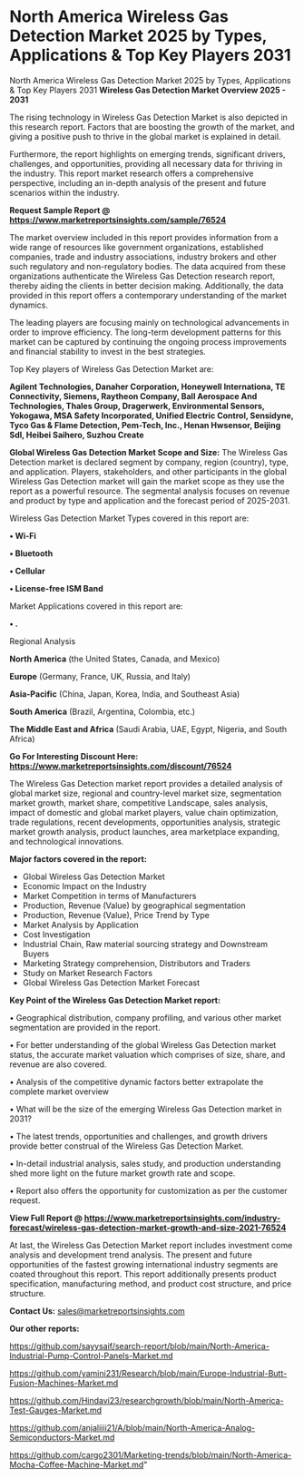 # North America Wireless Gas Detection Market 2025 by Types, Applications & Top Key Players 2031
North America Wireless Gas Detection Market 2025 by Types, Applications & Top Key Players 2031
<Strong> Wireless Gas Detection Market Overview 2025 - 2031</strong>

The rising technology in Wireless Gas Detection Market is also depicted in this research report. Factors that are boosting the growth of the market, and giving a positive push to thrive in the global market is explained in detail.

Furthermore, the report highlights on emerging trends, significant drivers, challenges, and opportunities, providing all necessary data for thriving in the industry. This report market research offers a comprehensive perspective, including an in-depth analysis of the present and future scenarios within the industry.

<strong>Request Sample Report @ <a href=https://www.marketreportsinsights.com/sample/76524>https://www.marketreportsinsights.com/sample/76524</a></strong>

The market overview included in this report provides information from a wide range of resources like government organizations, established companies, trade and industry associations, industry brokers and other such regulatory and non-regulatory bodies. The data acquired from these organizations authenticate the Wireless Gas Detection research report, thereby aiding the clients in better decision making. Additionally, the data provided in this report offers a contemporary understanding of the market dynamics.

The leading players are focusing mainly on technological advancements in order to improve efficiency. The long-term development patterns for this market can be captured by continuing the ongoing process improvements and financial stability to invest in the best strategies.

Top Key players of Wireless Gas Detection Market are:

<strong>Agilent Technologies, Danaher Corporation, Honeywell Internationa, TE Connectivity, Siemens, Raytheon Company, Ball Aerospace And Technologies, Thales Group, Dragerwerk, Environmental Sensors, Yokogawa, MSA Safety Incorporated, Unified Electric Control, Sensidyne, Tyco Gas & Flame Detection, Pem-Tech, Inc., Henan Hwsensor, Beijing Sdl, Heibei Saihero, Suzhou Create</strong>

<strong><b>Global Wireless Gas Detection Market Scope and Size:</b></strong>
The Wireless Gas Detection market is declared segment by company, region (country), type, and application. Players, stakeholders, and other participants in the global Wireless Gas Detection market will gain the market scope as they use the report as a powerful resource. The segmental analysis focuses on revenue and product by type and application and the forecast period of 2025-2031.

Wireless Gas Detection Market Types covered in this report are:

<strong>• Wi-Fi

• Bluetooth

• Cellular

• License-free ISM Band</strong>

Market Applications covered in this report are:

<strong>• .</strong> 

Regional Analysis

<strong>North America</strong> (the United States, Canada, and Mexico)

<strong>Europe</strong> (Germany, France, UK, Russia, and Italy)

<strong>Asia-Pacific</strong> (China, Japan, Korea, India, and Southeast Asia)

<strong>South America</strong> (Brazil, Argentina, Colombia, etc.)

<strong>The Middle East and Africa</strong> (Saudi Arabia, UAE, Egypt, Nigeria, and South Africa)

<strong>Go For Interesting Discount Here: <a href=https://www.marketreportsinsights.com/discount/76524>https://www.marketreportsinsights.com/discount/76524</a></strong>

The Wireless Gas Detection market report provides a detailed analysis of global market size, regional and country-level market size, segmentation market growth, market share, competitive Landscape, sales analysis, impact of domestic and global market players, value chain optimization, trade regulations, recent developments, opportunities analysis, strategic market growth analysis, product launches, area marketplace expanding, and technological innovations.

<strong><b>Major factors covered in the report:</b></strong>
<ul>
  <li>Global Wireless Gas Detection Market </li>
  <li>Economic Impact on the Industry</li>
  <li>Market Competition in terms of Manufacturers</li>
  <li>Production, Revenue (Value) by geographical segmentation</li>
  <li>Production, Revenue (Value), Price Trend by Type</li>
  <li>Market Analysis by Application</li>
  <li>Cost Investigation</li>
  <li>Industrial Chain, Raw material sourcing strategy and Downstream Buyers</li>
  <li>Marketing Strategy comprehension, Distributors and Traders</li>
  <li>Study on Market Research Factors</li>
  <li>Global Wireless Gas Detection Market Forecast</li>
</ul>

<strong><b>Key Point of the Wireless Gas Detection Market report:</b></strong>

• Geographical distribution, company profiling, and various other market segmentation are provided in the report.

• For better understanding of the global Wireless Gas Detection market status, the accurate market valuation which comprises of size, share, and revenue are also covered.

• Analysis of the competitive dynamic factors better extrapolate the complete market overview

• What will be the size of the emerging Wireless Gas Detection market in 2031?

• The latest trends, opportunities and challenges, and growth drivers provide better construal of the Wireless Gas Detection Market.

• In-detail industrial analysis, sales study, and production understanding shed more light on the future market growth rate and scope.

• Report also offers the opportunity for customization as per the customer request.

<strong><b>View Full Report @ <a href=https://www.marketreportsinsights.com/industry-forecast/wireless-gas-detection-market-growth-and-size-2021-76524>https://www.marketreportsinsights.com/industry-forecast/wireless-gas-detection-market-growth-and-size-2021-76524</a></b></strong>


At last, the Wireless Gas Detection Market report includes investment come analysis and development trend analysis. The present and future opportunities of the fastest growing international industry segments are coated throughout this report. This report additionally presents product specification, manufacturing method, and product cost structure, and price structure.

<strong>Contact Us:</strong>
sales@marketreportsinsights.com

<strong>Our other reports:</strong>

<a href=https://github.com/sayysaif/search-report/blob/main/North-America-Industrial-Pump-Control-Panels-Market.md>https://github.com/sayysaif/search-report/blob/main/North-America-Industrial-Pump-Control-Panels-Market.md</a>

<a href=https://github.com/yamini231/Research/blob/main/Europe-Industrial-Butt-Fusion-Machines-Market.md>https://github.com/yamini231/Research/blob/main/Europe-Industrial-Butt-Fusion-Machines-Market.md</a>

<a href=https://github.com/Hindavi23/researchgrowth/blob/main/North-America-Test-Gauges-Market.md>https://github.com/Hindavi23/researchgrowth/blob/main/North-America-Test-Gauges-Market.md</a>

<a href=https://github.com/anjaliiii21/A/blob/main/North-America-Analog-Semiconductors-Market.md>https://github.com/anjaliiii21/A/blob/main/North-America-Analog-Semiconductors-Market.md</a>

<a href=https://github.com/cargo2301/Marketing-trends/blob/main/North-America-Mocha-Coffee-Machine-Market.md>https://github.com/cargo2301/Marketing-trends/blob/main/North-America-Mocha-Coffee-Machine-Market.md</a>"
